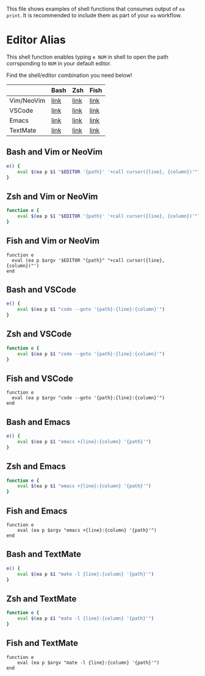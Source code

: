 This file shows examples of shell functions that consumes output of `ea print`. It is recommended to include them as part of your `ea` workflow.


# Editor Alias

This shell function enables typing `e NUM` in shell to open the path corrsponding to `NUM` in your default editor.

Find the shell/editor combination you need below!

|            | Bash                            | Zsh                            | Fish                            |
| ---------- | ------------------------------- | ------------------------------ | ------------------------------- |
| Vim/NeoVim | [link](#bash-and-vim-or-neovim) | [link](#zsh-and-vim-or-neovim) | [link](#fish-and-vim-or-neovim) |
| VSCode     | [link](#bash-and-vscode)        | [link](#zsh-and-vscode)        | [link](#fish-and-vscode)        |
| Emacs      | [link](#bash-and-emacs)         | [link](#zsh-and-emacs)         | [link](#fish-and-emacs)         |
| TextMate   | [link](#bash-and-textmate)      | [link](#zsh-and-textmate)      | [link](#fish-and-textmate)      |

## Bash and Vim or NeoVim

```bash
e() {
    eval $(ea p $1 "$EDITOR '{path}' '+call cursor({line}, {column})'")
}
```

## Zsh and Vim or NeoVim

```zsh
function e {
    eval $(ea p $1 "$EDITOR '{path}' '+call cursor({line}, {column})'")
}
```

## Fish and Vim or NeoVim

```fish
function e
  eval (ea p $argv '$EDITOR "{path}" "+call cursor({line}, {column})"')
end
```

## Bash and VSCode

```bash
e() {
    eval $(ea p $1 "code --goto '{path}:{line}:{column}'")
}
```

## Zsh and VSCode

```zsh
function e {
    eval $(ea p $1 "code --goto '{path}:{line}:{column}'")
}
```

## Fish and VSCode

```fish
function e
  eval (ea p $argv "code --goto '{path}:{line}:{column}'")
end
```

## Bash and Emacs

```bash
e() {
    eval $(ea p $1 "emacs +{line}:{column} '{path}'")
}
```

## Zsh and Emacs

```zsh
function e {
    eval $(ea p $1 "emacs +{line}:{column} '{path}'")
}
```

## Fish and Emacs

```fish
function e
    eval (ea p $argv "emacs +{line}:{column} '{path}'")
end
```

## Bash and TextMate

```bash
e() {
    eval $(ea p $1 "mate -l {line}:{column} '{path}'")
}
```

## Zsh and TextMate

```zsh
function e {
    eval $(ea p $1 "mate -l {line}:{column} '{path}'")
}
```

## Fish and TextMate

```fish
function e
    eval (ea p $argv "mate -l {line}:{column} '{path}'")
end
```
